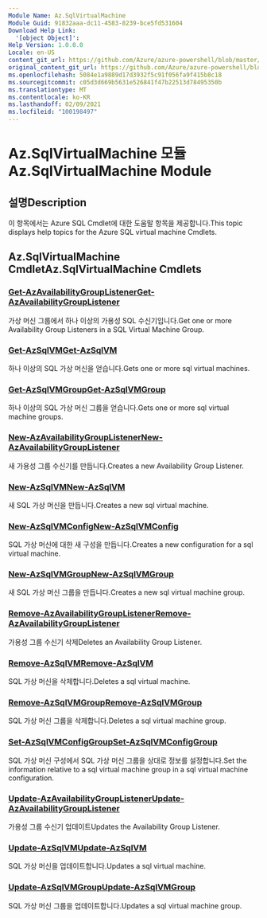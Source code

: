 ```yaml
---
Module Name: Az.SqlVirtualMachine
Module Guid: 91832aaa-dc11-4583-8239-bce5fd531604
Download Help Link:
  '[object Object]': 
Help Version: 1.0.0.0
Locale: en-US
content_git_url: https://github.com/Azure/azure-powershell/blob/master/src/SqlVirtualMachine/SqlVirtualMachine/help/Az.SqlVirtualMachine.md
original_content_git_url: https://github.com/Azure/azure-powershell/blob/master/src/SqlVirtualMachine/SqlVirtualMachine/help/Az.SqlVirtualMachine.md
ms.openlocfilehash: 5084e1a9889d17d3932f5c91f056fa9f415b8c18
ms.sourcegitcommit: c05d3d669b5631e526841f47b22513d78495350b
ms.translationtype: MT
ms.contentlocale: ko-KR
ms.lasthandoff: 02/09/2021
ms.locfileid: "100198497"
---
```

# <span data-ttu-id="bb6dc-101">Az.SqlVirtualMachine 모듈</span><span class="sxs-lookup"><span data-stu-id="bb6dc-101">Az.SqlVirtualMachine Module</span></span>
## <span data-ttu-id="bb6dc-102">설명</span><span class="sxs-lookup"><span data-stu-id="bb6dc-102">Description</span></span>
<span data-ttu-id="bb6dc-103">이 항목에서는 Azure SQL Cmdlet에 대한 도움말 항목을 제공합니다.</span><span class="sxs-lookup"><span data-stu-id="bb6dc-103">This topic displays help topics for the Azure SQL virtual machine Cmdlets.</span></span>

## <span data-ttu-id="bb6dc-104">Az.SqlVirtualMachine Cmdlet</span><span class="sxs-lookup"><span data-stu-id="bb6dc-104">Az.SqlVirtualMachine Cmdlets</span></span>
### [<span data-ttu-id="bb6dc-105">Get-AzAvailabilityGroupListener</span><span class="sxs-lookup"><span data-stu-id="bb6dc-105">Get-AzAvailabilityGroupListener</span></span>](Get-AzAvailabilityGroupListener.md)
<span data-ttu-id="bb6dc-106">가상 머신 그룹에서 하나 이상의 가용성 SQL 수신기입니다.</span><span class="sxs-lookup"><span data-stu-id="bb6dc-106">Get one or more Availability Group Listeners in a SQL Virtual Machine Group.</span></span>

### [<span data-ttu-id="bb6dc-107">Get-AzSqlVM</span><span class="sxs-lookup"><span data-stu-id="bb6dc-107">Get-AzSqlVM</span></span>](Get-AzSqlVM.md)
<span data-ttu-id="bb6dc-108">하나 이상의 SQL 가상 머신을 얻습니다.</span><span class="sxs-lookup"><span data-stu-id="bb6dc-108">Gets one or more sql virtual machines.</span></span>

### [<span data-ttu-id="bb6dc-109">Get-AzSqlVMGroup</span><span class="sxs-lookup"><span data-stu-id="bb6dc-109">Get-AzSqlVMGroup</span></span>](Get-AzSqlVMGroup.md)
<span data-ttu-id="bb6dc-110">하나 이상의 SQL 가상 머신 그룹을 얻습니다.</span><span class="sxs-lookup"><span data-stu-id="bb6dc-110">Gets one or more sql virtual machine groups.</span></span>

### [<span data-ttu-id="bb6dc-111">New-AzAvailabilityGroupListener</span><span class="sxs-lookup"><span data-stu-id="bb6dc-111">New-AzAvailabilityGroupListener</span></span>](New-AzAvailabilityGroupListener.md)
<span data-ttu-id="bb6dc-112">새 가용성 그룹 수신기를 만듭니다.</span><span class="sxs-lookup"><span data-stu-id="bb6dc-112">Creates a new Availability Group Listener.</span></span>

### [<span data-ttu-id="bb6dc-113">New-AzSqlVM</span><span class="sxs-lookup"><span data-stu-id="bb6dc-113">New-AzSqlVM</span></span>](New-AzSqlVM.md)
<span data-ttu-id="bb6dc-114">새 SQL 가상 머신을 만듭니다.</span><span class="sxs-lookup"><span data-stu-id="bb6dc-114">Creates a new sql virtual machine.</span></span>

### [<span data-ttu-id="bb6dc-115">New-AzSqlVMConfig</span><span class="sxs-lookup"><span data-stu-id="bb6dc-115">New-AzSqlVMConfig</span></span>](New-AzSqlVMConfig.md)
<span data-ttu-id="bb6dc-116">SQL 가상 머신에 대한 새 구성을 만듭니다.</span><span class="sxs-lookup"><span data-stu-id="bb6dc-116">Creates a new configuration for a sql virtual machine.</span></span>

### [<span data-ttu-id="bb6dc-117">New-AzSqlVMGroup</span><span class="sxs-lookup"><span data-stu-id="bb6dc-117">New-AzSqlVMGroup</span></span>](New-AzSqlVMGroup.md)
<span data-ttu-id="bb6dc-118">새 SQL 가상 머신 그룹을 만듭니다.</span><span class="sxs-lookup"><span data-stu-id="bb6dc-118">Creates a new sql virtual machine group.</span></span>

### [<span data-ttu-id="bb6dc-119">Remove-AzAvailabilityGroupListener</span><span class="sxs-lookup"><span data-stu-id="bb6dc-119">Remove-AzAvailabilityGroupListener</span></span>](Remove-AzAvailabilityGroupListener.md)
<span data-ttu-id="bb6dc-120">가용성 그룹 수신기 삭제</span><span class="sxs-lookup"><span data-stu-id="bb6dc-120">Deletes an Availability Group Listener.</span></span>

### [<span data-ttu-id="bb6dc-121">Remove-AzSqlVM</span><span class="sxs-lookup"><span data-stu-id="bb6dc-121">Remove-AzSqlVM</span></span>](Remove-AzSqlVM.md)
<span data-ttu-id="bb6dc-122">SQL 가상 머신을 삭제합니다.</span><span class="sxs-lookup"><span data-stu-id="bb6dc-122">Deletes a sql virtual machine.</span></span>

### [<span data-ttu-id="bb6dc-123">Remove-AzSqlVMGroup</span><span class="sxs-lookup"><span data-stu-id="bb6dc-123">Remove-AzSqlVMGroup</span></span>](Remove-AzSqlVMGroup.md)
<span data-ttu-id="bb6dc-124">SQL 가상 머신 그룹을 삭제합니다.</span><span class="sxs-lookup"><span data-stu-id="bb6dc-124">Deletes a sql virtual machine group.</span></span>

### [<span data-ttu-id="bb6dc-125">Set-AzSqlVMConfigGroup</span><span class="sxs-lookup"><span data-stu-id="bb6dc-125">Set-AzSqlVMConfigGroup</span></span>](Set-AzSqlVMConfigGroup.md)
<span data-ttu-id="bb6dc-126">SQL 가상 머신 구성에서 SQL 가상 머신 그룹을 상대로 정보를 설정합니다.</span><span class="sxs-lookup"><span data-stu-id="bb6dc-126">Set the information relative to a sql virtual machine group in a sql virtual machine configuration.</span></span>

### [<span data-ttu-id="bb6dc-127">Update-AzAvailabilityGroupListener</span><span class="sxs-lookup"><span data-stu-id="bb6dc-127">Update-AzAvailabilityGroupListener</span></span>](Update-AzAvailabilityGroupListener.md)
<span data-ttu-id="bb6dc-128">가용성 그룹 수신기 업데이트</span><span class="sxs-lookup"><span data-stu-id="bb6dc-128">Updates the Availability Group Listener.</span></span>

### [<span data-ttu-id="bb6dc-129">Update-AzSqlVM</span><span class="sxs-lookup"><span data-stu-id="bb6dc-129">Update-AzSqlVM</span></span>](Update-AzSqlVM.md)
<span data-ttu-id="bb6dc-130">SQL 가상 머신을 업데이트합니다.</span><span class="sxs-lookup"><span data-stu-id="bb6dc-130">Updates a sql virtual machine.</span></span>

### [<span data-ttu-id="bb6dc-131">Update-AzSqlVMGroup</span><span class="sxs-lookup"><span data-stu-id="bb6dc-131">Update-AzSqlVMGroup</span></span>](Update-AzSqlVMGroup.md)
<span data-ttu-id="bb6dc-132">SQL 가상 머신 그룹을 업데이트합니다.</span><span class="sxs-lookup"><span data-stu-id="bb6dc-132">Updates a sql virtual machine group.</span></span>

